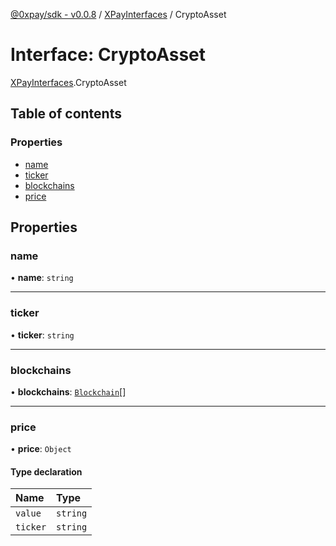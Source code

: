 [@0xpay/sdk - v0.0.8](../README.md) / [XPayInterfaces](../modules/XPayInterfaces.md) / CryptoAsset

# Interface: CryptoAsset

[XPayInterfaces](../modules/XPayInterfaces.md).CryptoAsset

## Table of contents

### Properties

- [name](XPayInterfaces.CryptoAsset.md#name)
- [ticker](XPayInterfaces.CryptoAsset.md#ticker)
- [blockchains](XPayInterfaces.CryptoAsset.md#blockchains)
- [price](XPayInterfaces.CryptoAsset.md#price)

## Properties

### name

• **name**: `string`

___

### ticker

• **ticker**: `string`

___

### blockchains

• **blockchains**: [`Blockchain`](../modules/XPayInterfaces.md#blockchain)[]

___

### price

• **price**: `Object`

#### Type declaration

| Name | Type |
| :------ | :------ |
| `value` | `string` |
| `ticker` | `string` |
